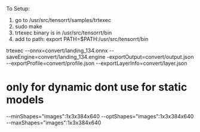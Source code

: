 
To Setup:
 1. go to /usr/src/tensorrt/samples/trtexec 
 2. sudo make 
 3. trtexec binary is in /usr/src/tensorrt/bin
 4. add to path: export PATH=$PATH:/usr/src/tensorrt/bin



trtexec --onnx=convert/landing_134.onnx --saveEngine=convert/landing_134.engine -exportOutput=convert/output.json --exportProfile=convert/profile.json --exportLayerInfo=convert/layer.json 

# only for dynamic dont use for static models
--minShapes="images":1x3x384x640 --optShapes="images":1x3x384x640 --maxShapes="images":1x3x384x640


